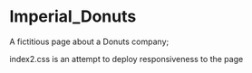 # Imperial_Donuts
A fictitious page about a Donuts company;

index2.css is an attempt to deploy responsiveness to the page
